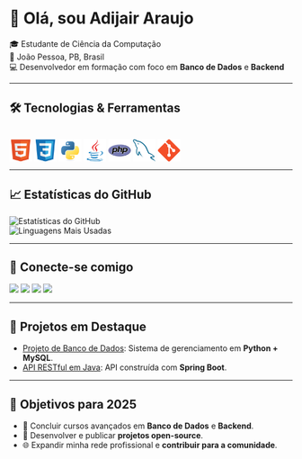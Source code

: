 # 👋 Olá, sou Adijair Araujo  

🎓 Estudante de Ciência da Computação  
📍 João Pessoa, PB, Brasil  
💻 Desenvolvedor em formação com foco em **Banco de Dados** e **Backend**  

---

## 🛠 Tecnologias & Ferramentas  

<div style="display: inline_block"><br>
  <img align="center" alt="Adijair-HTML" height="40" width="40" src="https://raw.githubusercontent.com/devicons/devicon/master/icons/html5/html5-original.svg">
  <img align="center" alt="Adijair-CSS" height="40" width="40" src="https://raw.githubusercontent.com/devicons/devicon/master/icons/css3/css3-original.svg">
  <img align="center" alt="Adijair-Python" height="40" width="40" src="https://raw.githubusercontent.com/devicons/devicon/master/icons/python/python-original.svg">
  <img align="center" alt="Adijair-Java" height="40" width="40" src="https://raw.githubusercontent.com/devicons/devicon/master/icons/java/java-original.svg">
  <img align="center" alt="Adijair-PHP" height="40" width="40" src="https://raw.githubusercontent.com/devicons/devicon/master/icons/php/php-original.svg">
  <img align="center" alt="Adijair-MySQL" height="40" width="40" src="https://raw.githubusercontent.com/devicons/devicon/master/icons/mysql/mysql-original.svg">
  <img align="center" alt="Adijair-Git" height="40" width="40" src="https://raw.githubusercontent.com/devicons/devicon/master/icons/git/git-original.svg">
</div>

---

## 📈 Estatísticas do GitHub  

![Estatísticas do GitHub](https://github-readme-stats.vercel.app/api?username=Adijair&show_icons=true&theme=radical)  
![Linguagens Mais Usadas](https://github-readme-stats.vercel.app/api/top-langs/?username=Adijair&layout=compact&theme=radical)

---

## 📣 Conecte-se comigo  

<div>
  <a href="https://instagram.com/adijairaraujo" target="_blank"><img src="https://img.shields.io/badge/-Instagram-%23E4405F?style=for-the-badge&logo=instagram&logoColor=white"></a>
 	<a href="https://www.twitch.tv/adijairaraujo" target="_blank"><img src="https://img.shields.io/badge/Twitch-9146FF?style=for-the-badge&logo=twitch&logoColor=white"></a>
  <a href="mailto:adijairp05@gmail.com"><img src="https://img.shields.io/badge/-Gmail-%23333?style=for-the-badge&logo=gmail&logoColor=white"></a>
  <a href="https://www.linkedin.com/in/adijairaraujo" target="_blank"><img src="https://img.shields.io/badge/-LinkedIn-%230077B5?style=for-the-badge&logo=linkedin&logoColor=white"></a> 
</div>  

---

## 🚀 Projetos em Destaque  

- [Projeto de Banco de Dados](https://github.com/Adijair/projeto-banco-dados): Sistema de gerenciamento em **Python + MySQL**.  
- [API RESTful em Java](https://github.com/Adijair/api-rest-java): API construída com **Spring Boot**.  

---

## 🎯 Objetivos para 2025  

- 📘 Concluir cursos avançados em **Banco de Dados** e **Backend**.  
- 🧪 Desenvolver e publicar **projetos open-source**.  
- 🌐 Expandir minha rede profissional e **contribuir para a comunidade**.  
